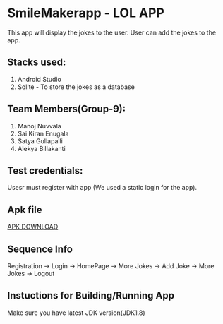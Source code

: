 # SmileMakerapp - LOL APP

This app will display the jokes to the user. User can add the jokes to the app.

## Stacks used:
<ol>
  <li>Android Studio </li>
  <li>Sqlite - To store the jokes as a database</li>
</ol>
    
## Team Members(Group-9):
  <div>
    <ol>
      <li> Manoj Nuvvala </li>     
      <li> Sai Kiran Enugala </li>
      <li> Satya Gullapalli </li>
      <li> Alekya Billakanti </li>
    </ol>
  </div>
      
## Test credentials:
    
Usesr must register with app (We used a static login for the app).
      
## Apk file 

[APK DOWNLOAD](https://github.com/Alekyab98/SmileMakerapp/tree/master/debug)

## Sequence Info
<p> Registration -> Login -> HomePage -> More Jokes -> Add Joke -> More Jokes -> Logout </p>

## Instuctions for Building/Running App

<p> Make sure you have latest JDK version(JDK1.8)</p>
      
      
    
